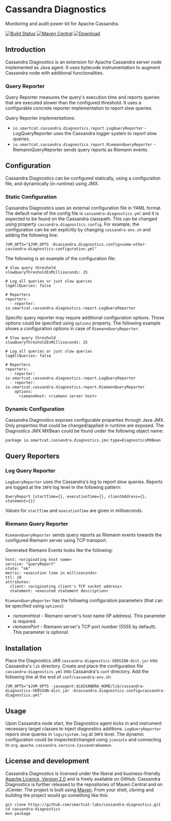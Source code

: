 # Cassandra Diagnostics

Monitoring and audit power kit for Apache Cassandra.

[![Build Status](https://travis-ci.org/smartcat-labs/cassandra-diagnostics.svg?branch=master)](https://travis-ci.org/smartcat-labs/cassandra-diagnostics)
[![Maven Central](https://maven-badges.herokuapp.com/maven-central/io.smartcat/cassandra-diagnostics/badge.svg)](https://maven-badges.herokuapp.com/maven-central/io.smartcat/cassandra-diagnostics)
[![Download](https://api.bintray.com/packages/smartcat-labs/maven/cassandra-diagnostics/images/download.svg) ](https://bintray.com/smartcat-labs/maven/cassandra-diagnostics/_latestVersion)

## Introduction

Cassandra Diagnostics is an extension for Apache Cassandra server node implemented as Java agent. It uses bytecode instrumentation to augment Cassandra node with additional functionalities.

### Query Reporter

Query Reporter measures the query's execution time and reports queries that are executed slower than the configured threshold. It uses a configurable concrete reporter implementation to report slow queries.

Query Reporter implementations:

- `io.smartcat.cassandra.diagnostics.report.LogQueryReporter` - LogQueryReporter uses the Cassandra logger system to report slow queries.
- `io.smartcat.cassandra.diagnostics.report.RiemannQueryReporter` - RiemannQueryReporter sends query reports as Riemann events.


## Configuration

Cassandra Diagnostics can be configured statically, using a configuration file, and dynamically (in runtime) using JMX.

### Static Configuration

Cassandra Diagnostics uses an external configuration file in YAML format. The default name of the config file is `cassandra-diagnostics.yml` and it is expected to be found on the Cassandra classpath. This can be changed using property `cassandra.diagnostics.config`.
For example, the configuration can be set explicitly by changing `cassandra-env.sh` and adding the following line:

```
JVM_OPTS="$JVM_OPTS -Dcassandra.diagnostics.config=some-other-cassandra-diagnostics-configuration.yml"
```

The following is an example of the configuration file:

```
# Slow query threshold
slowQueryThresholdInMilliseconds: 25

# Log all queries or just slow queries
logAllQueries: false

# Reporters
reporters:
  - reporter: io.smartcat.cassandra.diagnostics.report.LogQueryReporter
```

Specific query reporter may require additional configuration options. Those options could be specified using `options` property. The following example shows a configuration options in case of `RiemannQueryReporter`:

```
# Slow query threshold
slowQueryThresholdInMilliseconds: 25

# Log all queries or just slow queries
logAllQueries: false

# Reporters
reporters:
  - reporter: io.smartcat.cassandra.diagnostics.report.LogQueryReporter
  - reporter: io.smartcat.cassandra.diagnostics.report.RiemannQueryReporter
    options:
      riemannHost: <riemann server host>
```

### Dynamic Configuration

Cassandra Diagnostics exposes configurable properties through Java JMX. Only properties that could be changed/applied in runtime are exposed.
The Diagnostics JMX MXBean could be found under the following object name:

```
package io.smartcat.cassandra.diagnostics.jmx:type=DiagnosticsMXBean
```

## Query Reporters

### Log Query Reporter

`LogQueryReporter` uses the Cassandra's log to report slow queries. Reports are logged at the `INFO` log level in the following pattern:

```
QueryReport [startTime={}, executionTime={}, clientAddress={}, statement={}]
```

Values for `startTime` and `executionTime` are given in milliseconds.


### Riemann Query Reporter

`RiemannQueryReporter` sends query reports as Riemann events towards the configured Riemann server using TCP transport.

Generated Riemann Events looks like the following:

```
host: <originating host name>
service: "queryReport"
state: "ok"
metric: <execution time in milliseconds>
ttl: 10
attributes:
  client: <originating client's TCP socket address>
  statement: <executed statement description>
```

`RiemannQueryReporter` has the following configuration parameters (that can be specified using `options`):

- _riemannHost_ - Riemann server's host name (IP address). This parameter is required.
- _riemannPort_ - Riemann server's TCP port number (5555 by default). This parameter is optional.

## Installation

Place the Diagnostics JAR `cassandra-diagnostics-VERSION-dist.jar` into Cassandra's `lib` directory.
Create and place the configuration file `cassandra-diagnostics.yml` into Cassandra's `conf` directory.
Add the following line at the end of `conf/cassandra-env.sh`:

```
JVM_OPTS="$JVM_OPTS -javaagent:$CASSANDRA_HOME/lib/cassandra-diagnostics-VERSION-dist.jar -Dcassandra.diagnostics.config=cassandra-diagnostics.yml"
```

## Usage

Upon Cassandra node start, the Diagnostics agent kicks in and instrument necessary target classes to inject diagnostics additions.
`LogQueryReporter` repors slow queries in `logs/system.log` at `INFO` level.
The dynamic configuration could be inspected/changed using `jconsole` and connecting to `org.apache.cassandra.service.CassandraDaemon`.

## License and development

Cassandra Diagnostics is licensed under the liberal and business-friendly [Apache Licence, Version 2.0](http://www.apache.org/licenses/LICENSE-2.0.html) and is freely available on GitHub. Cassandra Diagnostics is further released to the repositories of Maven Central and on JCenter. The project is built using [Maven](http://maven.apache.org/). From your shell, cloning and building the project would go something like this:

```
git clone https://github.com/smartcat-labs/cassandra-diagnostics.git
cd cassandra-diagnostics
mvn package
```

